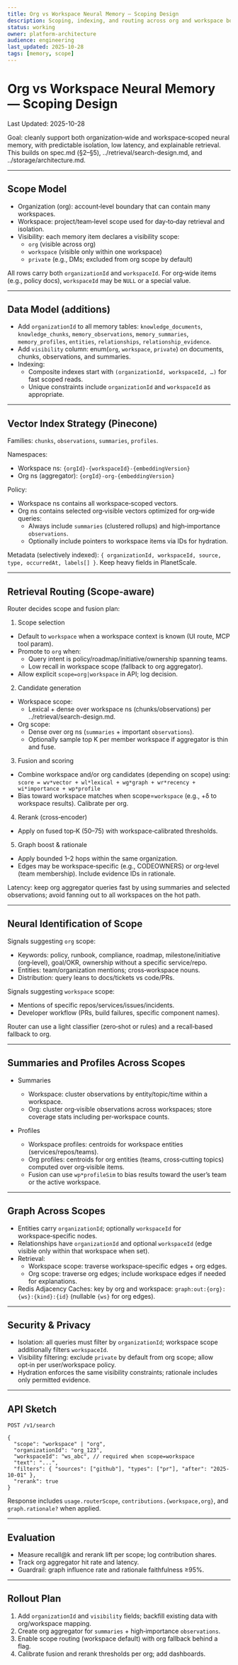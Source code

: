 ```yaml
---
title: Org vs Workspace Neural Memory — Scoping Design
description: Scoping, indexing, and routing across org and workspace boundaries
status: working
owner: platform-architecture
audience: engineering
last_updated: 2025-10-28
tags: [memory, scope]
---
```


# Org vs Workspace Neural Memory — Scoping Design

Last Updated: 2025-10-28

Goal: cleanly support both organization‑wide and workspace‑scoped neural memory, with predictable isolation, low latency, and explainable retrieval. This builds on spec.md (§2–§5), ../retrieval/search-design.md, and ../storage/architecture.md.

---

## Scope Model

- Organization (org): account‑level boundary that can contain many workspaces.
- Workspace: project/team‑level scope used for day‑to‑day retrieval and isolation.
- Visibility: each memory item declares a visibility scope:
  - `org` (visible across org)
  - `workspace` (visible only within one workspace)
  - `private` (e.g., DMs; excluded from org scope by default)

All rows carry both `organizationId` and `workspaceId`. For org‑wide items (e.g., policy docs), `workspaceId` may be `NULL` or a special value.

---

## Data Model (additions)

- Add `organizationId` to all memory tables: `knowledge_documents`, `knowledge_chunks`, `memory_observations`, `memory_summaries`, `memory_profiles`, `entities`, `relationships`, `relationship_evidence`.
- Add `visibility` column: enum(`org`, `workspace`, `private`) on documents, chunks, observations, and summaries.
- Indexing:
  - Composite indexes start with `(organizationId, workspaceId, …)` for fast scoped reads.
  - Unique constraints include `organizationId` and `workspaceId` as appropriate.

---

## Vector Index Strategy (Pinecone)

Families: `chunks`, `observations`, `summaries`, `profiles`.

Namespaces:
- Workspace ns: `{orgId}-{workspaceId}-{embeddingVersion}`
- Org ns (aggregator): `{orgId}-org-{embeddingVersion}`

Policy:
- Workspace ns contains all workspace‑scoped vectors.
- Org ns contains selected org‑visible vectors optimized for org‑wide queries:
  - Always include `summaries` (clustered rollups) and high‑importance `observations`.
  - Optionally include pointers to workspace items via IDs for hydration.

Metadata (selectively indexed): `{ organizationId, workspaceId, source, type, occurredAt, labels[] }`. Keep heavy fields in PlanetScale.

---

## Retrieval Routing (Scope‑aware)

Router decides scope and fusion plan:

1) Scope selection
- Default to `workspace` when a workspace context is known (UI route, MCP tool param).
- Promote to `org` when:
  - Query intent is policy/roadmap/initiative/ownership spanning teams.
  - Low recall in workspace scope (fallback to org aggregator).
- Allow explicit `scope=org|workspace` in API; log decision.

2) Candidate generation
- Workspace scope:
  - Lexical + dense over workspace ns (chunks/observations) per ../retrieval/search-design.md.
- Org scope:
  - Dense over org ns (`summaries` + important `observations`).
  - Optionally sample top K per member workspace if aggregator is thin and fuse.

3) Fusion and scoring
- Combine workspace and/or org candidates (depending on scope) using:
  `score = wv*vector + wl*lexical + wg*graph + wr*recency + wi*importance + wp*profile`
- Bias toward workspace matches when scope=`workspace` (e.g., +δ to workspace results). Calibrate per org.

4) Rerank (cross‑encoder)
- Apply on fused top‑K (50–75) with workspace‑calibrated thresholds.

5) Graph boost & rationale
- Apply bounded 1–2 hops within the same organization.
- Edges may be workspace‑specific (e.g., CODEOWNERS) or org‑level (team membership). Include evidence IDs in rationale.

Latency: keep org aggregator queries fast by using summaries and selected observations; avoid fanning out to all workspaces on the hot path.

---

## Neural Identification of Scope

Signals suggesting `org` scope:
- Keywords: policy, runbook, compliance, roadmap, milestone/initiative (org‑level), goal/OKR, ownership without a specific service/repo.
- Entities: team/organization mentions; cross‑workspace nouns.
- Distribution: query leans to docs/tickets vs code/PRs.

Signals suggesting `workspace` scope:
- Mentions of specific repos/services/issues/incidents.
- Developer workflow (PRs, build failures, specific component names).

Router can use a light classifier (zero‑shot or rules) and a recall‑based fallback to org.

---

## Summaries and Profiles Across Scopes

- Summaries
  - Workspace: cluster observations by entity/topic/time within a workspace.
  - Org: cluster org‑visible observations across workspaces; store coverage stats including per‑workspace counts.

- Profiles
  - Workspace profiles: centroids for workspace entities (services/repos/teams).
  - Org profiles: centroids for org entities (teams, cross‑cutting topics) computed over org‑visible items.
  - Fusion can use `wp*profileSim` to bias results toward the user’s team or the active workspace.

---

## Graph Across Scopes

- Entities carry `organizationId`; optionally `workspaceId` for workspace‑specific nodes.
- Relationships have `organizationId` and optional `workspaceId` (edge visible only within that workspace when set).
- Retrieval:
  - Workspace scope: traverse workspace‑specific edges + org edges.
  - Org scope: traverse org edges; include workspace edges if needed for explanations.
- Redis Adjacency Caches: key by org and workspace: `graph:out:{org}:{ws}:{kind}:{id}` (nullable `{ws}` for org edges).

---

## Security & Privacy

- Isolation: all queries must filter by `organizationId`; workspace scope additionally filters `workspaceId`.
- Visibility filtering: exclude `private` by default from org scope; allow opt‑in per user/workspace policy.
- Hydration enforces the same visibility constraints; rationale includes only permitted evidence.

---

## API Sketch

`POST /v1/search`
```jsonc
{
  "scope": "workspace" | "org",
  "organizationId": "org_123",
  "workspaceId": "ws_abc", // required when scope=workspace
  "text": "...",
  "filters": { "sources": ["github"], "types": ["pr"], "after": "2025-10-01" },
  "rerank": true
}
```
Response includes `usage.routerScope`, `contributions.{workspace,org}`, and `graph.rationale?` when applied.

---

## Evaluation

- Measure recall@k and rerank lift per scope; log contribution shares.
- Track org aggregator hit rate and latency.
- Guardrail: graph influence rate and rationale faithfulness ≥95%.

---

## Rollout Plan

1) Add `organizationId` and `visibility` fields; backfill existing data with org/workspace mapping.
2) Create org aggregator for `summaries` + high‑importance `observations`.
3) Enable scope routing (workspace default) with org fallback behind a flag.
4) Calibrate fusion and rerank thresholds per org; add dashboards.
